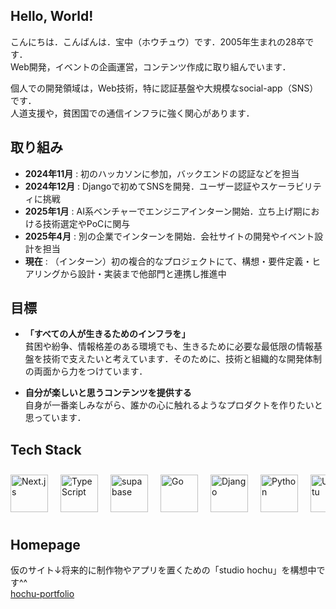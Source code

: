 ## Hello, World!
こんにちは．こんばんは．宝中（ホウチュウ）です．2005年生まれの28卒です．  
Web開発，イベントの企画運営，コンテンツ作成に取り組んでいます．


個人での開発領域は，Web技術，特に認証基盤や大規模なsocial-app（SNS）です．  
人道支援や，貧困国での通信インフラに強く関心があります．


## 取り組み
- **2024年11月** : 初のハッカソンに参加，バックエンドの認証などを担当  
- **2024年12月** : Djangoで初めてSNSを開発．ユーザー認証やスケーラビリティに挑戦  
- **2025年1月** : AI系ベンチャーでエンジニアインターン開始．立ち上げ期における技術選定やPoCに関与  
- **2025年4月** : 別の企業でインターンを開始．会社サイトの開発やイベント設計を担当  
- **現在** : （インターン）初の複合的なプロジェクトにて、構想・要件定義・ヒアリングから設計・実装まで他部門と連携し推進中

## 目標
- **「すべての人が生きるためのインフラを」**  
貧困や紛争、情報格差のある環境でも、生きるために必要な最低限の情報基盤を技術で支えたいと考えています．そのために、技術と組織的な開発体制の両面から力をつけています．

- **自分が楽しいと思うコンテンツを提供する**  
自身が一番楽しみながら、誰かの心に触れるようなプロダクトを作りたいと思っています．

## Tech Stack
<div style="display: flex; overflow-x: auto; gap: 20px; padding: 10px 0;">            
  <img src="https://cdn.jsdelivr.net/gh/devicons/devicon@latest/icons/nextjs/nextjs-original.svg" height="60" alt="Next.js">
  <img src="https://cdn.jsdelivr.net/gh/devicons/devicon@latest/icons/typescript/typescript-original.svg" height="60" alt="TypeScript">
  <img src="https://cdn.jsdelivr.net/gh/devicons/devicon@latest/icons/supabase/supabase-original.svg" height="60" alt="supabase">
  <img src="https://cdn.jsdelivr.net/gh/devicons/devicon@latest/icons/go/go-original-wordmark.svg" height="60" alt="Go">
  <img src="https://cdn.jsdelivr.net/gh/devicons/devicon@latest/icons/django/django-plain-wordmark.svg" height="60" alt="Django">
  <img src="https://cdn.jsdelivr.net/gh/devicons/devicon@latest/icons/python/python-original.svg" height="60" alt="Python">
  <img src="https://cdn.jsdelivr.net/gh/devicons/devicon@latest/icons/ubuntu/ubuntu-original.svg" height="60" alt="Ubuntu">        
</div>

## Homepage
仮のサイト↓将来的に制作物やアプリを置くための「studio hochu」を構想中です^^  
[hochu-portfolio](https://hochu-portfolio.vercel.app/)
